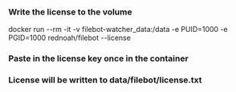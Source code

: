 ### Write the license to the volume

docker run --rm -it -v filebot-watcher_data:/data -e PUID=1000 -e PGID=1000 rednoah/filebot --license

### Paste in the license key once in the container

### License will be written to data/filebot/license.txt